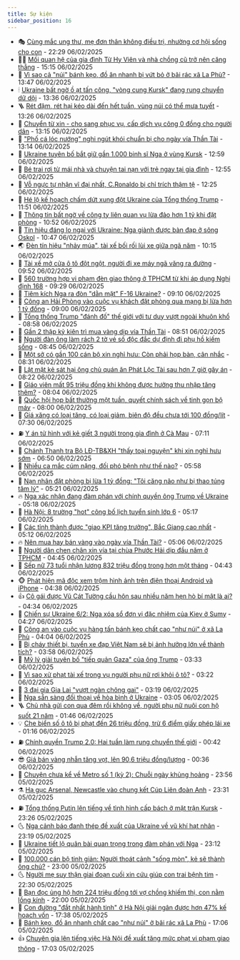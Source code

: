 ```yaml
---
title: Sự kiện
sidebar_position: 16
---
```


<!-- dantri-su-kien:START -->
- 🎭 [Cùng mắc ung thư, mẹ đơn thân không điều trị, nhường cơ hội sống cho con](https://dantri.com.vn/tam-long-nhan-ai/cung-mac-ung-thu-me-don-than-khong-dieu-tri-nhuong-co-hoi-song-cho-con-20250206161539715.htm) - 22:29 06/02/2025
- 👨‍🏫 [Mối quan hệ của gia đình Từ Hy Viên và nhà chồng cũ trở nên căng thẳng](https://dantri.com.vn/giai-tri/moi-quan-he-cua-gia-dinh-tu-hy-vien-va-nha-chong-cu-tro-nen-cang-thang-20250206212345837.htm) - 15:15 06/02/2025
- 🌮 [Vì sao cả &quot;núi&quot; bánh kẹo, đồ ăn nhanh bị vứt bỏ ở bãi rác xã La Phù?](https://dantri.com.vn/xa-hoi/vi-sao-ca-nui-banh-keo-do-an-nhanh-bi-vut-bo-o-bai-rac-xa-la-phu-20250206192510481.htm) - 13:47 06/02/2025
- 🕯 [Ukraine bất ngờ ồ ạt tấn công, &quot;vòng cung Kursk&quot; đang rung chuyển dữ dội](https://dantri.com.vn/the-gioi/ukraine-bat-ngo-o-at-tan-cong-vong-cung-kursk-dang-rung-chuyen-du-doi-20250206203406643.htm) - 13:36 06/02/2025
- 🪜 [Rét đậm, rét hại kéo dài đến hết tuần, vùng núi có thể mưa tuyết](https://dantri.com.vn/xa-hoi/ret-dam-ret-hai-keo-dai-den-het-tuan-vung-nui-co-the-mua-tuyet-20250206195933546.htm) - 13:26 06/02/2025
- 🐘 [Chuyển từ xin - cho sang phục vụ, cấp dịch vụ công 0 đồng cho người dân](https://dantri.com.vn/xa-hoi/chuyen-tu-xin-cho-sang-phuc-vu-cap-dich-vu-cong-0-dong-cho-nguoi-dan-20250206173628172.htm) - 13:15 06/02/2025
- 🤔 [&quot;Phố cá lóc nướng&quot; nghi ngút khói chuẩn bị cho ngày vía Thần Tài](https://dantri.com.vn/xa-hoi/pho-ca-loc-nuong-nghi-ngut-khoi-chuan-bi-cho-ngay-via-than-tai-20250206181228951.htm) - 13:14 06/02/2025
- 🧠 [Ukraine tuyên bố bắt giữ gần 1.000 binh sĩ Nga ở vùng Kursk](https://dantri.com.vn/the-gioi/ukraine-tuyen-bo-bat-giu-gan-1000-binh-si-nga-o-vung-kursk-20250206182258901.htm) - 12:59 06/02/2025
- 📝 [Bé trai rơi từ mái nhà và chuyện tai nạn với trẻ ngay tại gia đình](https://dantri.com.vn/an-sinh/be-trai-roi-tu-mai-nha-va-chuyen-tai-nan-voi-tre-ngay-tai-gia-dinh-20250206175118975.htm) - 12:55 06/02/2025
- 🦏 [Vỗ ngực tự nhận vĩ đại nhất, C.Ronaldo bị chỉ trích thậm tệ](https://dantri.com.vn/the-thao/vo-nguc-tu-nhan-vi-dai-nhat-cronaldo-bi-chi-trich-tham-te-20250206192534590.htm) - 12:25 06/02/2025
- 🥰 [Hé lộ kế hoạch chấm dứt xung đột Ukraine của Tổng thống Trump](https://dantri.com.vn/the-gioi/he-lo-ke-hoach-cham-dut-xung-dot-ukraine-cua-tong-thong-trump-20250206171502730.htm) - 11:51 06/02/2025
- 🤗 [Thông tin bất ngờ về công ty liên quan vụ lừa đảo hơn 1 tỷ khi đặt phòng](https://dantri.com.vn/kinh-doanh/thong-tin-bat-ngo-ve-cong-ty-lien-quan-vu-lua-dao-hon-1-ty-khi-dat-phong-20250206174035247.htm) - 10:52 06/02/2025
- 🌈 [Tín hiệu đáng lo ngại với Ukraine: Nga giành được bàn đạp ở sông Oskol](https://dantri.com.vn/the-gioi/tin-hieu-dang-lo-ngai-voi-ukraine-nga-gianh-duoc-ban-dap-o-song-oskol-20250206120112480.htm) - 10:47 06/02/2025
- 🌏 [Đèn tín hiệu &quot;nhảy múa&quot;, tài xế bối rối lùi xe giữa ngã năm](https://dantri.com.vn/xa-hoi/den-tin-hieu-nhay-mua-tai-xe-boi-roi-lui-xe-giua-nga-nam-20250206163359463.htm) - 10:15 06/02/2025
- 💄 [Tài xế mở cửa ô tô đột ngột, người đi xe máy ngã văng ra đường](https://dantri.com.vn/o-to-xe-may/tai-xe-mo-cua-o-to-dot-ngot-nguoi-di-xe-may-nga-vang-ra-duong-20250206164616911.htm) - 09:52 06/02/2025
- 👺 [560 trường hợp vi phạm đèn giao thông ở TPHCM từ khi áp dụng Nghị định 168](https://dantri.com.vn/xa-hoi/560-truong-hop-vi-pham-den-giao-thong-o-tphcm-tu-khi-ap-dung-nghi-dinh-168-20250206152657285.htm) - 09:29 06/02/2025
- 👹 [Tiêm kích Nga ra đòn &quot;dằn mặt&quot; F-16 Ukraine?](https://dantri.com.vn/the-gioi/tiem-kich-nga-ra-don-dan-mat-f-16-ukraine-20250206152409088.htm) - 09:10 06/02/2025
- 🌊 [Công an Hải Phòng vào cuộc vụ khách đặt phòng qua mạng bị lừa hơn 1 tỷ đồng](https://dantri.com.vn/phap-luat/cong-an-hai-phong-vao-cuoc-vu-khach-dat-phong-qua-mang-bi-lua-hon-1-ty-dong-20250206153908644.htm) - 09:00 06/02/2025
- 🤠 [Tổng thống Trump &quot;đánh đố&quot; thế giới với tư duy vượt ngoài khuôn khổ](https://dantri.com.vn/the-gioi/tong-thong-trump-danh-do-the-gioi-voi-tu-duy-vuot-ngoai-khuon-kho-20250206153407233.htm) - 08:58 06/02/2025
- 🎊 [Gần 2 thập kỷ kiên trì mua vàng dịp vía Thần Tài](https://dantri.com.vn/kinh-doanh/gan-2-thap-ky-kien-tri-mua-vang-dip-via-than-tai-20250206155139698.htm) - 08:51 06/02/2025
- 🐘 [Người đàn ông làm rách 2 tờ vé số độc đắc dự định đi phụ hồ kiếm sống](https://dantri.com.vn/xa-hoi/nguoi-dan-ong-lam-rach-2-to-ve-so-doc-dac-du-dinh-di-phu-ho-kiem-song-20250206151155376.htm) - 08:45 06/02/2025
- 💂 [Một sở có gần 100 cán bộ xin nghỉ hưu: Còn phải họp bàn, cân nhắc](https://dantri.com.vn/lao-dong-viec-lam/mot-so-co-gan-100-can-bo-xin-nghi-huu-con-phai-hop-ban-can-nhac-20250206145453556.htm) - 08:31 06/02/2025
- 👹 [Lật mặt kẻ sát hại ông chủ quán ăn Phát Lộc Tài sau hơn 7 giờ gây án](https://dantri.com.vn/phap-luat/lat-mat-ke-sat-hai-ong-chu-quan-an-phat-loc-tai-sau-hon-7-gio-gay-an-20250206150532114.htm) - 08:22 06/02/2025
- 🦒 [Giáo viên mất 95 triệu đồng khi không được hưởng thu nhập tăng thêm?](https://dantri.com.vn/giao-duc/giao-vien-mat-95-trieu-dong-khi-khong-duoc-huong-thu-nhap-tang-them-20250206144427591.htm) - 08:04 06/02/2025
- 🗽 [Quốc hội họp bất thường một tuần, quyết chính sách về tinh gọn bộ máy](https://dantri.com.vn/xa-hoi/quoc-hoi-hop-bat-thuong-mot-tuan-quyet-chinh-sach-ve-tinh-gon-bo-may-20250206145634011.htm) - 08:00 06/02/2025
- 💄 [Giá xăng có loại tăng, có loại giảm, biên độ đều chưa tới 100 đồng/lít](https://dantri.com.vn/kinh-doanh/gia-xang-co-loai-tang-co-loai-giam-bien-do-deu-chua-toi-100-donglit-20250206142558091.htm) - 07:30 06/02/2025
- ⛽️ [Y án tử hình với kẻ giết 3 người trong gia đình ở Cà Mau](https://dantri.com.vn/phap-luat/y-an-tu-hinh-voi-ke-giet-3-nguoi-trong-gia-dinh-o-ca-mau-20250206134557138.htm) - 07:11 06/02/2025
- 🥷 [Chánh Thanh tra Bộ LĐ-TB&amp;XH &quot;thấy toại nguyện&quot; khi xin nghỉ hưu sớm](https://dantri.com.vn/lao-dong-viec-lam/chanh-thanh-tra-bo-ld-tbxh-thay-toai-nguyen-khi-xin-nghi-huu-som-20250206132101481.htm) - 06:50 06/02/2025
- 🤖 [Nhiều ca mắc cúm nặng, đối phó bệnh như thế nào?](https://dantri.com.vn/suc-khoe/nhieu-ca-mac-cum-nang-doi-pho-benh-nhu-the-nao-20250206104036181.htm) - 05:58 06/02/2025
- 🌊 [Nạn nhân đặt phòng bị lừa 1 tỷ đồng: &quot;Tôi căng não như bị thao túng tâm lý&quot;](https://dantri.com.vn/du-lich/nan-nhan-dat-phong-bi-lua-1-ty-dong-toi-cang-nao-nhu-bi-thao-tung-tam-ly-20250206112854037.htm) - 05:21 06/02/2025
- 🔥 [Nga xác nhận đang đàm phán với chính quyền ông Trump về Ukraine](https://dantri.com.vn/the-gioi/nga-xac-nhan-dang-dam-phan-voi-chinh-quyen-ong-trump-ve-ukraine-20250206113522583.htm) - 05:18 06/02/2025
- 🦏 [Hà Nội: 8 trường &quot;hot&quot; công bố lịch tuyển sinh lớp 6](https://dantri.com.vn/giao-duc/ha-noi-8-truong-hot-cong-bo-lich-tuyen-sinh-lop-6-20250206120845768.htm) - 05:17 06/02/2025
- 🐘 [Các tỉnh thành được &quot;giao KPI tăng trưởng&quot;, Bắc Giang cao nhất](https://dantri.com.vn/kinh-doanh/cac-tinh-thanh-duoc-giao-kpi-tang-truong-bac-giang-cao-nhat-20250206112032745.htm) - 05:12 06/02/2025
- 🔥 [Nên mua hay bán vàng vào ngày vía Thần Tài?](https://dantri.com.vn/kinh-doanh/nen-mua-hay-ban-vang-vao-ngay-via-than-tai-20250206115556022.htm) - 05:06 06/02/2025
- 💼 [Người dân chen chân xin vía tại chùa Phước Hải dịp đầu năm ở TPHCM](https://dantri.com.vn/xa-hoi/nguoi-dan-chen-chan-xin-via-tai-chua-phuoc-hai-dip-dau-nam-o-tphcm-20250206104543572.htm) - 04:45 06/02/2025
- 🚀 [Sếp nữ 73 tuổi nhận lương 832 triệu đồng trong hơn một tháng](https://dantri.com.vn/kinh-doanh/sep-nu-73-tuoi-nhan-luong-832-trieu-dong-trong-hon-mot-thang-20250206105456023.htm) - 04:43 06/02/2025
- 🐵 [Phát hiện mã độc xem trộm hình ảnh trên điện thoại Android và iPhone](https://dantri.com.vn/suc-manh-so/phat-hien-ma-doc-xem-trom-hinh-anh-tren-dien-thoai-android-va-iphone-20250206113020540.htm) - 04:38 06/02/2025
- 👍 [Cô gái được Vũ Cát Tường cầu hôn sau nhiều năm hẹn hò bí mật là ai?](https://dantri.com.vn/giai-tri/co-gai-duoc-vu-cat-tuong-cau-hon-sau-nhieu-nam-hen-ho-bi-mat-la-ai-20250206105501990.htm) - 04:34 06/02/2025
- 🚦 [Chiến sự Ukraine 6/2: Nga xóa sổ đơn vị đặc nhiệm của Kiev ở Sumy](https://dantri.com.vn/the-gioi/chien-su-ukraine-62-nga-xoa-so-don-vi-dac-nhiem-cua-kiev-o-sumy-20250206111324607.htm) - 04:27 06/02/2025
- 🥸 [Công an vào cuộc vụ hàng tấn bánh kẹo chất cao &quot;như núi&quot; ở xã La Phù](https://dantri.com.vn/xa-hoi/cong-an-vao-cuoc-vu-hang-tan-banh-keo-chat-cao-nhu-nui-o-xa-la-phu-20250206105949702.htm) - 04:04 06/02/2025
- 🥷 [Bị cháy thiết bị, tuyển xe đạp Việt Nam sẽ bị ảnh hưởng lớn về thành tích?](https://dantri.com.vn/the-thao/bi-chay-thiet-bi-tuyen-xe-dap-viet-nam-se-bi-anh-huong-lon-ve-thanh-tich-20250206104519541.htm) - 03:58 06/02/2025
- 🤡 [Mỹ lý giải tuyên bố &quot;tiếp quản Gaza&quot; của ông Trump](https://dantri.com.vn/the-gioi/my-ly-giai-tuyen-bo-tiep-quan-gaza-cua-ong-trump-20250206100903015.htm) - 03:33 06/02/2025
- 🥳 [Vì sao xử phạt tài xế trong vụ người phụ nữ rơi khỏi ô tô?](https://dantri.com.vn/ban-doc/vi-sao-xu-phat-tai-xe-trong-vu-nguoi-phu-nu-roi-khoi-o-to-20250206100332015.htm) - 03:22 06/02/2025
- 🤩 [3 đại gia Gia Lai &quot;vượt ngàn chông gai&quot;](https://dantri.com.vn/kinh-doanh/3-dai-gia-gia-lai-vuot-ngan-chong-gai-20250205182750467.htm) - 03:19 06/02/2025
- 🎡 [Nga sẵn sàng đối thoại về hòa bình ở Ukraine](https://dantri.com.vn/the-gioi/nga-san-sang-doi-thoai-ve-hoa-binh-o-ukraine-20250206095740125.htm) - 03:05 06/02/2025
- 🪜 [Chủ nhà gửi con qua đêm rồi không về, người phụ nữ nuôi con hộ suốt 21 năm](https://dantri.com.vn/doi-song/chu-nha-gui-con-qua-dem-roi-khong-ve-nguoi-phu-nu-nuoi-con-ho-suot-21-nam-20250204174443669.htm) - 01:46 06/02/2025
- 💡 [Che biển số ô tô bị phạt đến 26 triệu đồng, trừ 6 điểm giấy phép lái xe](https://dantri.com.vn/ban-doc/che-bien-so-o-to-bi-phat-den-26-trieu-dong-tru-6-diem-giay-phep-lai-xe-20250206081523959.htm) - 01:16 06/02/2025
- ⛽️ [Chính quyền Trump 2.0: Hai tuần làm rung chuyển thế giới](https://dantri.com.vn/the-gioi/chinh-quyen-trump-20-hai-tuan-lam-rung-chuyen-the-gioi-20250205150444707.htm) - 00:42 06/02/2025
- 😎 [Giá bán vàng nhẫn tăng vọt, lên 90,6 triệu đồng/lượng](https://dantri.com.vn/kinh-doanh/gia-ban-vang-nhan-tang-vot-len-906-trieu-dongluong-20250206070640396.htm) - 00:36 06/02/2025
- 🗽 [Chuyện chưa kể về Metro số 1 &lpar;kỳ 2&rpar;: Chuỗi ngày khủng hoảng](https://dantri.com.vn/xa-hoi/chuyen-chua-ke-ve-metro-so-1-ky-2-chuoi-ngay-khung-hoang-20241227123548357.htm) - 23:56 05/02/2025
- ⚗️ [Hạ gục Arsenal, Newcastle vào chung kết Cúp Liên đoàn Anh](https://dantri.com.vn/the-thao/ha-guc-arsenal-newcastle-vao-chung-ket-cup-lien-doan-anh-20250206063102726.htm) - 23:31 05/02/2025
- ⛽️ [Tổng thống Putin lên tiếng về tình hình cấp bách ở mặt trận Kursk](https://dantri.com.vn/the-gioi/tong-thong-putin-len-tieng-ve-tinh-hinh-cap-bach-o-mat-tran-kursk-20250206061151096.htm) - 23:26 05/02/2025
- 🌜 [Nga cảnh báo đanh thép đề xuất của Ukraine về vũ khí hạt nhân](https://dantri.com.vn/the-gioi/nga-canh-bao-danh-thep-de-xuat-cua-ukraine-ve-vu-khi-hat-nhan-20250205180323336.htm) - 23:19 05/02/2025
- 🦩 [Ukraine tiết lộ quân bài quan trọng trong đàm phán với Nga](https://dantri.com.vn/the-gioi/ukraine-tiet-lo-quan-bai-quan-trong-trong-dam-phan-voi-nga-20250206060227820.htm) - 23:12 05/02/2025
- 🦒 [100.000 cán bộ tinh giản: Người thoát cảnh &quot;sống mòn&quot;, kẻ sẽ thành ông chủ?](https://dantri.com.vn/lao-dong-viec-lam/100000-can-bo-tinh-gian-nguoi-thoat-canh-song-mon-ke-se-thanh-ong-chu-20250205205826117.htm) - 23:00 05/02/2025
- 🌜 [Người mẹ suy thận giai đoạn cuối xin cứu giúp con trai bệnh tim](https://dantri.com.vn/tam-long-nhan-ai/nguoi-me-suy-than-giai-doan-cuoi-xin-cuu-giup-con-trai-benh-tim-20250205174934600.htm) - 22:30 05/02/2025
- 🐎 [Bạn đọc ủng hộ hơn 224 triệu đồng tới vợ chồng khiếm thị, con nằm lồng kính](https://dantri.com.vn/tam-long-nhan-ai/ban-doc-ung-ho-hon-224-trieu-dong-toi-vo-chong-khiem-thi-con-nam-long-kinh-20250203103441245.htm) - 22:00 05/02/2025
- 🌋 [Con đường &quot;đắt nhất hành tinh&quot; ở Hà Nội giải ngân được hơn 47% kế hoạch vốn](https://dantri.com.vn/xa-hoi/con-duong-dat-nhat-hanh-tinh-o-ha-noi-giai-ngan-duoc-hon-47-ke-hoach-von-20250205095326744.htm) - 17:38 05/02/2025
- 🧰 [Bánh kẹo, đồ ăn nhanh chất cao &quot;như núi&quot; ở bãi rác xã La Phù](https://dantri.com.vn/xa-hoi/banh-keo-do-an-nhanh-chat-cao-nhu-nui-o-bai-rac-xa-la-phu-20250205221929791.htm) - 17:06 05/02/2025
- 👍 [Chuyên gia lên tiếng việc Hà Nội đề xuất tăng mức phạt vi phạm giao thông](https://dantri.com.vn/xa-hoi/chuyen-gia-len-tieng-viec-ha-noi-de-xuat-tang-muc-phat-vi-pham-giao-thong-20250205223648748.htm) - 17:03 05/02/2025<!-- dantri-su-kien:END -->
